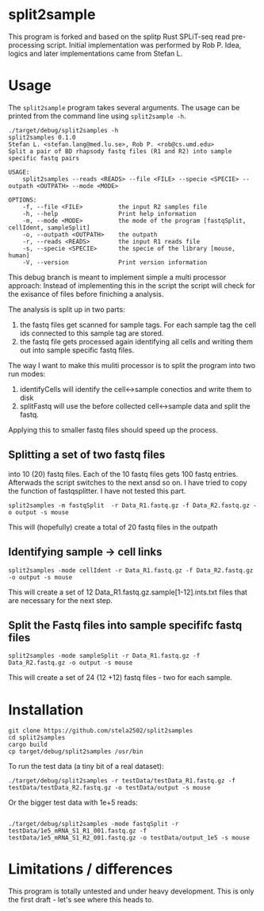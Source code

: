 # split2sample

This program is forked and based on the splitp Rust SPLiT-seq read pre-processing script.
Initial implementation was performed by Rob P. Idea, logics and later implementations came from Stefan L.

# Usage

The `split2sample` program takes several arguments.  The usage can be printed 
from the command line using `split2sample -h`.

```
./target/debug/split2samples -h
split2samples 0.1.0
Stefan L. <stefan.lang@med.lu.se>, Rob P. <rob@cs.umd.edu>
Split a pair of BD rhapsody fastq files (R1 and R2) into sample specific fastq pairs

USAGE:
    split2samples --reads <READS> --file <FILE> --specie <SPECIE> --outpath <OUTPATH> --mode <MODE>

OPTIONS:
    -f, --file <FILE>          the input R2 samples file
    -h, --help                 Print help information
    -m, --mode <MODE>          the mode of the program [fastqSplit, cellIdent, sampleSplit]
    -o, --outpath <OUTPATH>    the outpath
    -r, --reads <READS>        the input R1 reads file
    -s, --specie <SPECIE>      the specie of the library [mouse, human]
    -V, --version              Print version information

```

This debug branch is meant to implement simple a multi processor approach:
Instead of implementing this in the script the script will check for the exisance of files before finiching a analysis.

The analysis is split up in two parts:
1. the fastq files get scanned for sample tags. For each sample tag the cell ids connected to this sample tag are stored.
2. the fastq file gets processed again identifying all cells and writing them out into sample specific fastq files.

The way I want to make this muliti processor is to split the program into two run modes:
1. identifyCells will identify the cell<->sample conectios and write them to disk
2. splitFastq will use the before collected cell<->sample data and split the fastq.

Applying this to smaller fastq files should speed up the process.

## Splitting a set of two fastq files

into 10 (20) fastq files. Each of the 10 fastq files gets 100 fastq entries. Afterwads the script switches to the next ansd so on.
I have tried to copy the function of fastqsplitter. I have not tested this part.

```
split2samples -m fastqSplit  -r Data_R1.fastq.gz -f Data_R2.fastq.gz -o output -s mouse
```

This will (hopefully) create a total of 20 fastq files in the outpath

## Identifying sample -> cell links

```
split2samples -mode cellIdent -r Data_R1.fastq.gz -f Data_R2.fastq.gz -o output -s mouse
```

This will create a set of 12 Data_R1.fastq.gz.sample[1-12].ints.txt files that are necessary for the next step.

## Split the Fastq files into sample specififc fastq files

```
split2samples -mode sampleSplit -r Data_R1.fastq.gz -f Data_R2.fastq.gz -o output -s mouse
```

This will create a set of 24 (12 +12) fastq files - two for each sample.


# Installation

```
git clone https://github.com/stela2502/split2samples
cd split2samples
cargo build
cp target/debug/split2samples /usr/bin
``` 

To run the test data (a tiny bit of a real dataset):

```
./target/debug/split2samples -r testData/testData_R1.fastq.gz -f testData/testData_R2.fastq.gz -o testData/output -s mouse
```

Or the bigger test data with 1e+5 reads:
```

./target/debug/split2samples -mode fastqSplit -r testData/1e5_mRNA_S1_R1_001.fastq.gz -f testData/1e5_mRNA_S1_R2_001.fastq.gz -o testData/output_1e5 -s mouse
```
# Limitations / differences

This program is totally untested and under heavy development.
This is only the first draft - let's see where this heads to.
